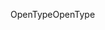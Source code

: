 <span data-ttu-id="e48cc-101">OpenType</span><span class="sxs-lookup"><span data-stu-id="e48cc-101">OpenType</span></span>